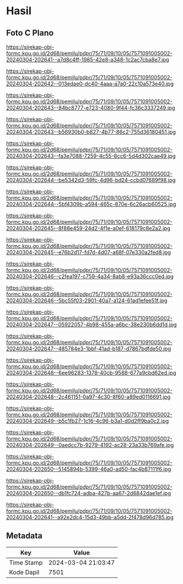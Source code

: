 # Hasil

## Foto C Plano

https://sirekap-obj-formc.kpu.go.id/2d68/pemilu/pdpr/75/71/09/10/05/7571091005002-20240304-202641--a7d8c4ff-1985-42e8-a348-1c2ac7cba8e7.jpg

https://sirekap-obj-formc.kpu.go.id/2d68/pemilu/pdpr/75/71/09/10/05/7571091005002-20240304-202642--013edae0-dc40-4aaa-a7a0-22c10a573e40.jpg

https://sirekap-obj-formc.kpu.go.id/2d68/pemilu/pdpr/75/71/09/10/05/7571091005002-20240304-202643--84bc8777-e723-4080-9f44-fc36c3337249.jpg

https://sirekap-obj-formc.kpu.go.id/2d68/pemilu/pdpr/75/71/09/10/05/7571091005002-20240304-202643--b56930b0-b827-4b77-86c2-755d36180451.jpg

https://sirekap-obj-formc.kpu.go.id/2d68/pemilu/pdpr/75/71/09/10/05/7571091005002-20240304-202643--fa3e7088-7259-4c55-8cc6-5d4d302cae49.jpg

https://sirekap-obj-formc.kpu.go.id/2d68/pemilu/pdpr/75/71/09/10/05/7571091005002-20240304-202644--be5342d3-59fc-4d96-bd24-ccbd07689f98.jpg

https://sirekap-obj-formc.kpu.go.id/2d68/pemilu/pdpr/75/71/09/10/05/7571091005002-20240304-202644--5bf4309b-a594-465c-870e-6c26acb60525.jpg

https://sirekap-obj-formc.kpu.go.id/2d68/pemilu/pdpr/75/71/09/10/05/7571091005002-20240304-202645--8f88e459-24d2-4f1e-a0ef-618179c8e2a2.jpg

https://sirekap-obj-formc.kpu.go.id/2d68/pemilu/pdpr/75/71/09/10/05/7571091005002-20240304-202645--e76b2d17-fd7d-4d07-a68f-07e330a2fed8.jpg

https://sirekap-obj-formc.kpu.go.id/2d68/pemilu/pdpr/75/71/09/10/05/7571091005002-20240304-202646--c2fea197-c759-4a34-8ab8-e93a36ccc0ed.jpg

https://sirekap-obj-formc.kpu.go.id/2d68/pemilu/pdpr/75/71/09/10/05/7571091005002-20240304-202646--5bc55f03-2901-40a7-a124-61ad1efee51f.jpg

https://sirekap-obj-formc.kpu.go.id/2d68/pemilu/pdpr/75/71/09/10/05/7571091005002-20240304-202647--05922057-4b98-455a-a6bc-38e230b6dd1d.jpg

https://sirekap-obj-formc.kpu.go.id/2d68/pemilu/pdpr/75/71/09/10/05/7571091005002-20240304-202647--485784e3-1bbf-41ad-b187-d7867bdfde50.jpg

https://sirekap-obj-formc.kpu.go.id/2d68/pemilu/pdpr/75/71/09/10/05/7571091005002-20240304-202648--6ee96283-1378-40cb-9588-677a9cbd62ed.jpg

https://sirekap-obj-formc.kpu.go.id/2d68/pemilu/pdpr/75/71/09/10/05/7571091005002-20240304-202648--2c461151-0a97-4c30-8f60-a89ed0116691.jpg

https://sirekap-obj-formc.kpu.go.id/2d68/pemilu/pdpr/75/71/09/10/05/7571091005002-20240304-202649--b5c1fb27-1c16-4c96-b3a1-d0d2ff9ba0c2.jpg

https://sirekap-obj-formc.kpu.go.id/2d68/pemilu/pdpr/75/71/09/10/05/7571091005002-20240304-202649--0aedcc7b-9279-4192-ac28-23a33b769afe.jpg

https://sirekap-obj-formc.kpu.go.id/2d68/pemilu/pdpr/75/71/09/10/05/7571091005002-20240304-202650--5145894b-5399-46a0-ad50-fac4b87111f6.jpg

https://sirekap-obj-formc.kpu.go.id/2d68/pemilu/pdpr/75/71/09/10/05/7571091005002-20240304-202650--db1fc724-adba-427b-aa67-2d6842dae1ef.jpg

https://sirekap-obj-formc.kpu.go.id/2d68/pemilu/pdpr/75/71/09/10/05/7571091005002-20240304-202641--a92e2dc4-15d3-49bb-a5dd-2f478d96d785.jpg


## Metadata

| Key        | Value               |
| ---------- | ------------------- |
| Time Stamp | 2024-03-04 21:03:47 |
| Kode Dapil | 7501                |



